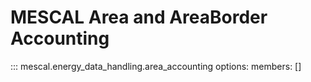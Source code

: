 # MESCAL Area and AreaBorder Accounting
::: mescal.energy_data_handling.area_accounting
    options:
        members: []